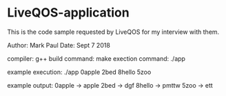 # LiveQOS-application
This is the code sample requested by LiveQOS for my interview with them. 

Author: 		Mark Paul
Date: 			Sept 7 2018

compiler:		g++
build command: 		make
exection command:	./app

example execution:	./app 0apple 2bed 8hello 5zoo

example output:		0apple -> apple
			            2bed -> dgf
		            	8hello -> pmttw
		            	5zoo -> ett
